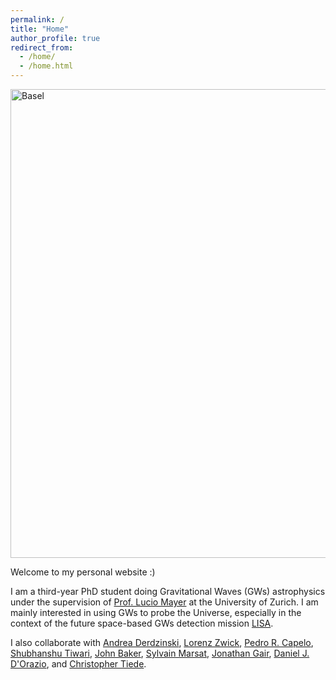 ```yaml
---
permalink: /
title: "Home"
author_profile: true
redirect_from: 
  - /home/
  - /home.html
---
```



<img class="img-responsive" src="https://muditgarg96.github.io/images/Profile2.jpg" title="Basel" width="750">

Welcome to my personal website :)

I am a third-year PhD student doing Gravitational Waves (GWs) astrophysics under the supervision of <a href = "https://www.ics.uzh.ch/en/research/research-groups/Lucio-Mayer.html"  target="_blank">Prof. Lucio Mayer</a> at the University of Zurich. I am mainly interested in using GWs to probe the Universe, especially in the context of the future space-based GWs detection mission <a href= "https://www.elisascience.org /" target="_blank">LISA</a>. 

I also collaborate with <a href="https://amdastro.github.io/" target="_blank">Andrea Derdzinski</a>, <a href="https://lorenzzwick96.github.io/" target="_blank">Lorenz Zwick</a>, <a href="https://www.ics.uzh.ch/~pcapelo/" target="_blank">Pedro R. Capelo</a>, <a href="https://www.physik.uzh.ch/en/groups/jetzer/People/Shubhanshu-Tiwari.html">Shubhanshu Tiwari</a>, <a href="https://imagine.gsfc.nasa.gov/features/bios/baker/" target="_blank">John Baker</a>, <a href="https://annuaire.in2p3.fr/3631-9832/sylvain-marsat" target="_blank">Sylvain Marsat</a>, <a href="https://www.aei.mpg.de/person/99068/2784" target="_blank">Jonathan Gair</a>, <a href="https://sites.google.com/view/djdorazio/home" target="_blank">Daniel J. D'Orazio</a>, and <a href="https://sites.google.com/nyu.edu/ctiede/" target="_blank">Christopher Tiede</a>.
